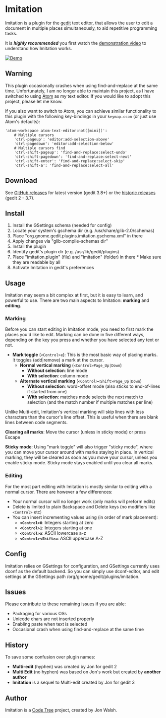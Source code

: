 # Imitation
Imitation is a plugin for the [gedit](https://wiki.gnome.org/Apps/Gedit) text editor, that allows the user to edit a document in multiple places simultaneously, to aid repetitive programming tasks.

It is **_highly recommended_** you first watch the [demonstration video](http://code-tree.github.io/imitation/) to understand how Imitation works.

[![Demo](http://code-tree.github.io/imitation/demo_poster.png)](http://code-tree.github.io/imitation/)

## Warning
This plugin occasionally crashes when using find-and-replace at the same time.
Unfortunately, I am no longer able to maintain this project, as I have switched to using [Atom](https://atom.io/) as my text editor. If you would like to adopt this project, please let me know.

If you also want to switch to Atom, you can achieve similar functionality to this plugin with the following key-bindings in your `keymap.cson` (or just use Atom's defaults):

```
'atom-workspace atom-text-editor:not([mini])':
    # Multiple cursors
    'ctrl-pageup': 'editor:add-selection-above'
    'ctrl-pagedown': 'editor:add-selection-below'
    # Multiple cursors find
    'ctrl-shift-pageup': 'find-and-replace:select-undo'
    'ctrl-shift-pagedown': 'find-and-replace:select-next'
    'ctrl-shift-enter': 'find-and-replace:select-skip'
    'ctrl-shift-a': 'find-and-replace:select-all'
```

## Download
See [GitHub releases](https://github.com/code-tree/imitation/releases) for latest version (gedit 3.8+) or the [historic releases](http://code-tree.github.io/imitation/) (gedit 2 - 3.7).

## Install
1. Install the GSettings schema (needed for config)
  1. Locate your system's gschema dir (e.g. /usr/share/glib-2.0/schemas)
  1. Place "org.gnome.gedit.plugins.imitation.gschema.xml" in there
  1. Apply changes via "glib-compile-schemas dir"
1. Install the plugin
  1. Identify gedit's plugin dir (e.g. /usr/lib/gedit/plugins)
  1. Place "imitation.plugin" (file) and "imitation" (folder) in there
    * Make sure they are readable by all
  1. Activate Imitation in gedit's preferences

## Usage
Imitation may seem a bit complex at first, but it is easy to learn, and powerful to use. There are two main aspects to Imitation: **marking** and **editing**.

### Marking
Before you can start editing in Imitation mode, you need to first mark the places you'd like to edit. Marking can be done in five different ways, depending on the key you press and whether you have selected any text or not.

* **Mark toggle** (`<Control>e`): This is the most basic way of placing marks. It toggles (add|remove) a mark at the cursor.
  * **Normal vertical marking** (`<Control>Page_Up|Down`)
    * **Without selection**: line mode
    * **With selection**: column mode
  * **Alternate vertical marking** (`<Control><Shift>Page_Up|Down`)
    * **Without selection**: word-offset mode (also sticks to end-of-lines if started from one)
    * **With selection**: matches mode selects the next match to selection (and the match number if multiple matches per line)

Unlike Multi-edit, Imitation's vertical marking will skip lines with less characters than the cursor's line offset. This is useful when there are blank lines between code segments.

**Clearing all marks**: Move the cursor (unless in sticky mode) or press Escape

**Sticky mode**: Using "mark toggle" will also trigger "sticky mode", where you can move your cursor around with marks staying in place. In vertical marking, they will be cleared as soon as you move your cursor, unless you enable sticky mode. Sticky mode stays enabled until you clear all marks.

### Editing
For the most part editing with Imitation is mostly similar to editing with a normal cursor. There are however a few differences:

* Your normal cursor will no longer work (only marks will preform edits)
* Delete is limited to plain Backspace and Delete keys (no modifiers like `<Control>` etc)
* You can insert incrementing values using (in order of mark placement):
  * **`<Control>0`**: Integers starting at zero
  * **`<Control>1`**: Integers starting at one
  * **`<Control>a`**: ASCII lowercase a-z
  * **`<Control><Shift>a`**: ASCII uppercase A-Z

## Config
Imitation relies on GSettings for configuration, and GSettings currently uses dconf as the default backend. So you can simply use dconf-editor, and edit settings at the GSettings path /org/gnome/gedit/plugins/imitation.

## Issues
Please contribute to these remaining issues if you are able:
* Packaging for various OSs
* Unicode chars are not inserted properly
* Enabling paste when text is selected
* Occasional crash when using find-and-replace at the same time

## History
To save some confusion over plugin names:
* **Multi-edit** (hyphen) was created by Jon for gedit 2
* **Multi Edit** (no hyphen) was based on Jon's work but created by **another author**
* **Imitation** is a sequel to Multi-edit created by Jon for gedit 3

## Author
Imitation is a [Code Tree](https://codetree.com.au/) project, created by Jon Walsh.
